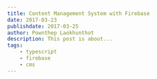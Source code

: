```yaml
---
title: Content Management System with Firebase
date: 2017-03-23
publishdate: 2017-03-25
author: Pownthep Laokhunthot
description: This post is about...
tags: 
    - typescript
    - firebase
    - cms
---
```



